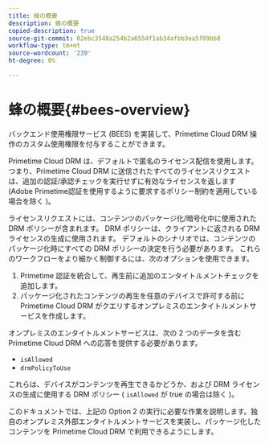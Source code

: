 ```yaml
---
title: 蜂の概要
description: 蜂の概要
copied-description: true
source-git-commit: 02ebc3548a254b2a6554f1ab34afbb3ea5f09bb8
workflow-type: tm+mt
source-wordcount: '239'
ht-degree: 0%

---
```


# 蜂の概要{#bees-overview}

バックエンド使用権限サービス (BEES) を実装して、Primetime Cloud DRM 操作のカスタム使用権限を付与することができます。

Primetime Cloud DRM は、デフォルトで匿名のライセンス配信を使用します。 つまり、Primetime Cloud DRM に送信されたすべてのライセンスリクエストは、追加の認証/承認チェックを実行せずに有効なライセンスを返します (Adobe Primetime認証を使用するように要求するポリシー制約を適用している場合を除く )。

ライセンスリクエストには、コンテンツのパッケージ化/暗号化中に使用された DRM ポリシーが含まれます。 DRM ポリシーは、クライアントに返される DRM ライセンスの生成に使用されます。 デフォルトのシナリオでは、コンテンツのパッケージ化時にすべての DRM ポリシーの決定を行う必要があります。 これらのワークフローをより細かく制御するには、次のオプションを使用できます。

1. Primetime 認証を統合して、再生前に追加のエンタイトルメントチェックを追加します。
1. パッケージ化されたコンテンツの再生を任意のデバイスで許可する前に Primetime Cloud DRM がクエリするオンプレミスのエンタイトルメントサービスを作成します。

オンプレミスのエンタイトルメントサービスは、次の 2 つのデータを含む Primetime Cloud DRM への応答を提供する必要があります。

* `isAllowed`
* `drmPolicyToUse`

これらは、デバイスがコンテンツを再生できるかどうか、および DRM ライセンスの生成に使用する DRM ポリシー ( `isAllowed` が true の場合は除く )。

このドキュメントでは、上記の Option 2 の実行に必要な作業を説明します。独自のオンプレミス外部エンタイトルメントサービスを実装し、パッケージ化したコンテンツを Primetime Cloud DRM で利用できるようにします。
